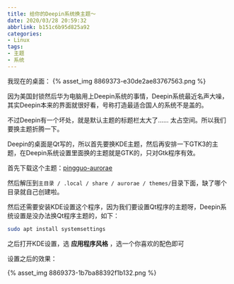 ```yaml
---
title: 给你的Deepin系统换主题～
date: 2020/03/28 20:59:32
abbrlink: b151c6b95d825a92
categories:
- Linux
tags:
- 主题
- 系统
---
```

我现在的桌面：
{% asset_img 8869373-e30de2ae83767563.png %}

因为美国封锁然后华为电脑用上Deepin系统的事情，Deepin系统最近名声大噪，其实Deepin本来的界面就很好看，号称打造最适合国人的系统不是盖的。

不过Deepin有一个坏处，就是默认主题的标题栏太大了…… 太占空间。所以我们要换主题折腾一下。

Deepin的桌面是Qt写的，所以首先要换KDE主题，然后再安排一下GTK3的主题，在Deepin系统设置里面换的主题就是GTK的，只对Gtk程序有效。

首先下载这个主题：[pingguo-aurorae](https://gitlab.com/1314/pingguo-aurorae)

然后解压到`主目录 / .local / share / aurorae / themes/`目录下面，缺了哪个目录就自己创建啦。

然后还需要安装KDE设置这个程序，因为我们要设置Qt程序的主题呀，Deepin系统设置是没办法换Qt程序主题的，如下：

```bash
sudo apt install systemsettings
```

之后打开KDE设置，选 **应用程序风格** ，选一个你喜欢的配色即可

设置之后的效果：

{% asset_img 8869373-1b7ba88392f1b132.png %}
